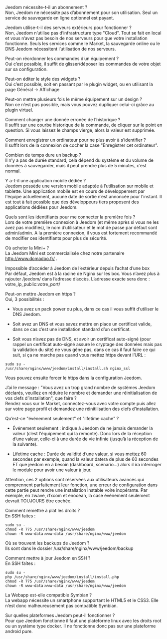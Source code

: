 Jeedom nécessite-t-il un abonnement ?  
Non, Jeedom ne nécessite pas d’abonnement pour son utilisation. Seul un service de sauvegarde en ligne optionnel est payant.

Jeedom utilise-t-il des serveurs extérieurs pour fonctionner ?  
Non, Jeedom n’utilise pas d’infrastructure type "Cloud". Tout se fait en local et vous n’avez pas besoin de nos serveurs pour que votre installation fonctionne. Seuls les services comme le Market, la sauvegarde online ou le DNS Jeedom nécessitent l’utilisation de nos serveurs.

Peut-on réordonner les commandes d’un équipement ?  
Oui c’est possible, il suffit de glisser/déposer les commandes de votre objet sur sa configuration.

Peut-on éditer le style des widgets ?  
Oui c’est possible, soit en passant par le plugin widget, ou en utilisant la page Général → Affichage

Peut-on mettre plusieurs fois le même équipement sur un design ?  
Non ce n’est pas possible, mais vous pouvez dupliquer celui-ci grâce au plugin virtuel.

Comment changer une donnée erronée de l’historique ?  
Il suffit sur une courbe historique de la commande, de cliquer sur le point en question. Si vous laissez le champs vierge, alors la valeur est supprimée.

Comment enregistrer un ordinateur pour ne plus avoir à s’identifier ?  
Il suffit lors de la connexion de cocher la case "Enregistrer cet ordinateur".

Combien de temps dure un backup ?  
Il n’y a pas de durée standard, cela dépend du système et du volume de données à sauvegarder, mais il peut prendre plus de 5 minutes, c’est normal.

Y a-t-il une application mobile dédiée ?  
Jeedom possède une version mobile adaptée à l’utilisation sur mobile et tablette. Une application mobile est en cours de développement par l'équipe actuellement, aucune date de sortie n’est annoncée pour l’instant. Il est tout à fait possible que des développeurs tiers proposent des applications dédiées pour Jeedom.

Quels sont les identifiants pour me connecter la première fois ?  
Lors de votre première connexion à Jeedom (et même après si vous ne les avez pas modifiés), le nom d’utilisateur et le mot de passe par défaut sont admin/admin. A la première connexion, il vous est fortement recommandé de modifier ces identifiants pour plus de sécurité.

Où acheter la Mini+ ?  
La Jeedom Mini est commercialisée chez notre partenaire <http://www.domadoo.fr/> .

Impossible d’accéder à Jeedom de l’extérieur depuis l’achat d’une box  
Par défaut, Jeedom est à la racine de Nginx sur les box. Vous n’avez plus à rajouter /jeedom/ dans l’adresse d’accès. L’adresse exacte sera donc : votre\_ip\_public:votre\_port/

Peut-on mettre Jeedom en https ?  
Oui, 3 possibilités :

-   Vous avez un pack power ou plus, dans ce cas il vous suffit d’utiliser le DNS Jeedom.

-   Soit avez un DNS et vous savez mettre en place un certificat valide, dans ce cas c’est une installation standard d’un certificat.

-   Soit vous n’avez pas de DNS, et avoir un certificat auto-signé (pour rappel un certificat auto-signé assure le cryptage des données mais pas la validation du site) ne vous gêne pas, dans ce cas il faut faire ce qui suit, si ça ne marche pas quand vous mettez https devant l’URL :

<!-- -->

    sudo su -
    /usr/share/nginx/www/jeedom/install/install.sh nginx_ssl

Vous pouvez ensuite forcer le https dans la configuration Jeedom.

J’ai le message : "Vous avez un trop grand nombre de systèmes Jeedom déclarés, veuillez en réduire le nombre et demander une réinitialisation de vos clefs d’installation", que faire ?  
Rendez vous sur le Market, connectez-vous avec votre compte puis allez sur votre page profil et demandez une réinitilisation des clefs d’installation.

Qu’est-ce "événement seulement" et "lifetime cache" ?  
-   Événement seulement : indique à Jeedom de ne jamais demander la valeur (c’est l'équipement qui la remonte). Donc lors de la réception d’une valeur, celle-ci à une durée de vie infinie (jusqu’à la réception de la suivante).

-   Lifetime cache : Durée de validité d’une valeur, si vous mettez 60 secondes par exemple, quand la valeur datera de plus de 60 secondes ET que jeedom en a besoin (dashboard, scénario…) alors il ira interroger le module pour avoir une valeur à jour.

Attention, ces 2 options sont réservées aux utilisateurs avancés qui comprennent parfaitement leur fonction, une erreur de configuration dans cette partie peut rendre une installation instable voire inopérante. Par exemple, en zwave, rfxcom et enocean, la case événement seulement devrait TOUJOURS être cochée.

Comment remettre à plat les droits ?  
En SSH faites :

<!-- -->

    sudo su -
    chmod -R 775 /usr/share/nginx/www/jeedom
    chown -R www-data:www-data /usr/share/nginx/www/jeedom

Où se trouvent les backups de Jeedom ?  
Ils sont dans le dossier /usr/share/nginx/www/jeedom/backup

Comment mettre à jour Jeedom en SSH ?  
En SSH faîtes :

<!-- -->

    sudo su -
    php /usr/share/nginx/www/jeedom/install/install.php
    chmod -R 775 /usr/share/nginx/www/jeedom
    chown -R www-data:www-data /usr/share/nginx/www/jeedom

La Webapp est-elle compatible Symbian ?  
La webapp nécessite un smartphone supportant le HTML5 et le CSS3. Elle n’est donc malheureusement pas compatible Symbian.

Sur quelles plateformes Jeedom peut-il fonctionner ?  
Pour que Jeedom fonctionne il faut une plateforme linux avec les droits root ou un système type docker. Il ne fonctionne donc pas sur une plateforme android pure.


